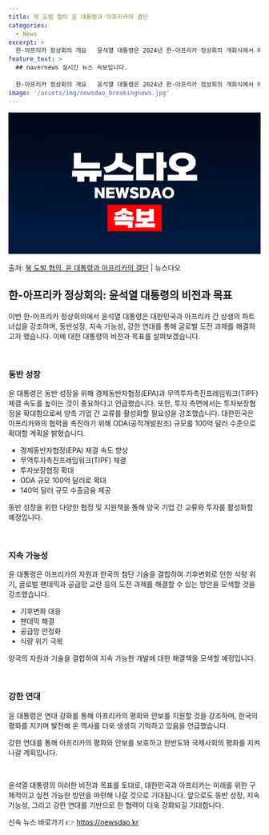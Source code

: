 ```yaml
---
title: 북 도발 협의 윤 대통령과 아프리카의 결단
categories:
  - News
excerpt: >
  한-아프리카 정상회의 개요   윤석열 대통령은 2024년 한-아프리카 정상회의 개회식에서 아프리카와의 협력을…
feature_text: >
  ## navernews 실시간 뉴스 속보입니다.

  한-아프리카 정상회의 개요   윤석열 대통령은 2024년 한-아프리카 정상회의 개회식에서 아프리카와의 협력을…
image: '/assets/img/newsdao_breakingnews.jpg'
---
```


![뉴스다오 속보](/assets/img/newsdao_breakingnews.jpg)

<p>출처: <a href="https://newsdao.kr/4072" rel="dofollow">북 도발 협의, 윤 대통령과 아프리카의 결단</a> | 뉴스다오</p>

<h2 data-ke-size="size26">한-아프리카 정상회의: 윤석열 대통령의 비전과 목표</h2>
이번 한-아프리카 정상회의에서 윤석열 대통령은 대한민국과 아프리카 간 상생의 파트너십을 강조하며, 동반성장, 지속 가능성, 강한 연대를 통해 글로벌 도전 과제를 해결하고자 했습니다. 이에 대한 대통령의 비전과 목표를 살펴보겠습니다.

<p data-ke-size="size16">&nbsp;</p>

<h3>동반 성장</h3>
윤 대통령은 동반 성장을 위해 경제동반자협정(EPA)과 무역투자촉진프레임워크(TIPF) 체결 속도를 높이는 것이 중요하다고 언급했습니다. 또한, 투자 측면에서는 투자보장협정을 확대함으로써 양측 기업 간 교류를 활성화할 필요성을 강조했습니다. 대한민국은 아프리카와의 협력을 촉진하기 위해 ODA(공적개발원조) 규모를 100억 달러 수준으로 확대할 계획을 밝혔습니다.

<ul>
    <li>경제동반자협정(EPA) 체결 속도 향상</li>
    <li>무역투자촉진프레임워크(TIPF) 체결</li>
    <li>투자보장협정 확대</li>
    <li>ODA 규모 100억 달러로 확대</li>
    <li>140억 달러 규모 수출금융 제공</li>
</ul>

<p data-ke-size="size16">동반 성장을 위한 다양한 협정 및 지원책을 통해 양국 기업 간 교류와 투자를 활성화할 예정입니다.</p>

<p data-ke-size="size16">&nbsp;</p>

<h3>지속 가능성</h3>
윤 대통령은 아프리카의 자원과 한국의 첨단 기술을 결합하여 기후변화로 인한 식량 위기, 글로벌 팬데믹과 공급망 교란 등의 도전 과제를 해결할 수 있는 방안을 모색할 것을 강조했습니다.

<ul>
    <li>기후변화 대응</li>
    <li>팬데믹 해결</li>
    <li>공급망 안정화</li>
    <li>식량 위기 극복</li>
</ul>

<p data-ke-size="size16">양국의 자원과 기술을 결합하여 지속 가능한 개발에 대한 해결책을 모색할 예정입니다.</p>

<p data-ke-size="size16">&nbsp;</p>

<h3>강한 연대</h3>
윤 대통령은 연대 강화를 통해 아프리카의 평화와 안보를 지원할 것을 강조하며, 한국의 평화를 지키며 발전해 온 역사를 더욱 생생히 기억하고 있음을 언급했습니다.

<p data-ke-size="size16">강한 연대를 통해 아프리카의 평화와 안보를 보호하고 한반도와 국제사회의 평화를 지켜 나갈 계획입니다.</p>

<p data-ke-size="size16">&nbsp;</p>

윤석열 대통령의 이러한 비전과 목표를 토대로, 대한민국과 아프리카는 미래를 위한 구체적이고 실천 가능한 방안을 마련해 나갈 것으로 기대됩니다. 앞으로도 동반 성장, 지속 가능성, 그리고 강한 연대를 기반으로 한 협력이 더욱 강화되길 기대합니다. 

신속 뉴스 바로가기 👉 <a href="https://newsdao.kr" rel="dofollow">https://newsdao.kr</a>



